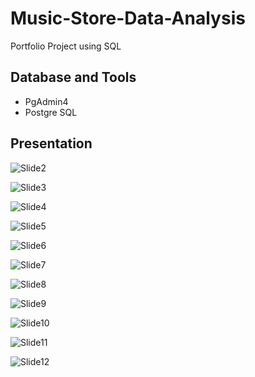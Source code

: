 # Music-Store-Data-Analysis
Portfolio Project using SQL

## Database and Tools
* PgAdmin4
* Postgre SQL

## Presentation


![Slide2](https://github.com/Thejaa97/Music-Store-Data-Analysis/assets/170193307/9771b877-669e-49da-b1d1-bf34b9bec059)

![Slide3](https://github.com/Thejaa97/Music-Store-Data-Analysis/assets/170193307/fa3b35ba-0b70-4d95-a5ca-49c5a4129779)

![Slide4](https://github.com/Thejaa97/Music-Store-Data-Analysis/assets/170193307/23274d5b-62ad-40cb-9d4b-d2c9b85e8ed2)

![Slide5](https://github.com/Thejaa97/Music-Store-Data-Analysis/assets/170193307/eb220ac2-6d9e-444b-a954-7d84fbb50b6c)

![Slide6](https://github.com/Thejaa97/Music-Store-Data-Analysis/assets/170193307/ace69f22-aab3-4f1b-927c-c53ac179cb1f)

![Slide7](https://github.com/Thejaa97/Music-Store-Data-Analysis/assets/170193307/aa7666b6-170d-4b40-ac83-2464e187a3f4)

![Slide8](https://github.com/Thejaa97/Music-Store-Data-Analysis/assets/170193307/b36a26ca-4ebd-4401-bdb1-1de779efa902)

![Slide9](https://github.com/Thejaa97/Music-Store-Data-Analysis/assets/170193307/a40fd0f5-7b19-44dd-82c8-d124a1133018)

![Slide10](https://github.com/Thejaa97/Music-Store-Data-Analysis/assets/170193307/b538bfb8-0824-4266-a9ee-925bf2047c72)

![Slide11](https://github.com/Thejaa97/Music-Store-Data-Analysis/assets/170193307/81afa582-2b86-4a62-9a70-267364e5c808)

![Slide12](https://github.com/Thejaa97/Music-Store-Data-Analysis/assets/170193307/cd0f6a3a-83cd-4340-92d7-45e9374a31ec)
